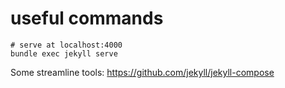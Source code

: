 # useful commands


```
# serve at localhost:4000
bundle exec jekyll serve
```

Some streamline tools: https://github.com/jekyll/jekyll-compose

